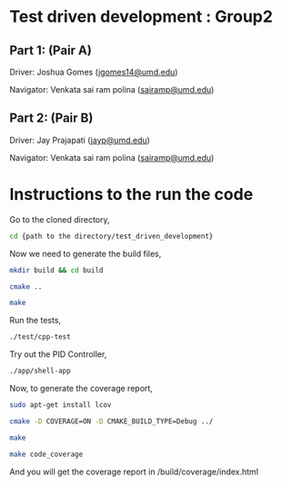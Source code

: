 # Test driven development : Group2

## Part 1: (Pair A)

Driver: Joshua Gomes (jgomes14@umd.edu) 

Navigator: Venkata sai ram polina (sairamp@umd.edu)

## Part 2: (Pair B)

Driver: Jay Prajapati (jayp@umd.edu) 

Navigator: Venkata sai ram polina (sairamp@umd.edu)


# Instructions to the run the code

Go to the cloned directory,
```sh
cd {path to the directory/test_driven_development}
```

Now we need to generate the build files,
```sh
mkdir build && cd build
```
```sh
cmake ..
```
```sh
make
```
Run the tests,
```sh
./test/cpp-test
```
Try out the PID Controller,
```sh
./app/shell-app
```
Now, to generate the coverage report,
```sh
sudo apt-get install lcov
```
```sh
cmake -D COVERAGE=ON -D CMAKE_BUILD_TYPE=Debug ../
```
```sh
make
```
```sh
make code_coverage
```
And you will get the coverage report in /build/coverage/index.html

